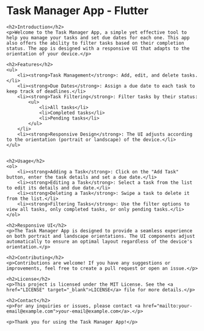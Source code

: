 <body>
    <h1>Task Manager App - Flutter</h1>

    <h2>Introduction</h2>
    <p>Welcome to the Task Manager App, a simple yet effective tool to help you manage your tasks and set due dates for each one. This app also offers the ability to filter tasks based on their completion status. The app is designed with a responsive UI that adapts to the orientation of your device.</p>

    <h2>Features</h2>
    <ul>
        <li><strong>Task Management</strong>: Add, edit, and delete tasks.</li>
        <li><strong>Due Dates</strong>: Assign a due date to each task to keep track of deadlines.</li>
        <li><strong>Task Filtering</strong>: Filter tasks by their status:
            <ul>
                <li>All tasks</li>
                <li>Completed tasks</li>
                <li>Pending tasks</li>
            </ul>
        </li>
        <li><strong>Responsive Design</strong>: The UI adjusts according to the orientation (portrait or landscape) of the device.</li>
    </ul>

   
    <h2>Usage</h2>
    <ol>
        <li><strong>Adding a Task</strong>: Click on the "Add Task" button, enter the task details and set a due date.</li>
        <li><strong>Editing a Task</strong>: Select a task from the list to edit its details and due date.</li>
        <li><strong>Deleting a Task</strong>: Swipe a task to delete it from the list.</li>
        <li><strong>Filtering Tasks</strong>: Use the filter options to view all tasks, only completed tasks, or only pending tasks.</li>
    </ol>

    <h2>Responsive UI</h2>
    <p>The Task Manager App is designed to provide a seamless experience on both portrait and landscape orientations. The UI components adjust automatically to ensure an optimal layout regardless of the device's orientation.</p>

    <h2>Contributing</h2>
    <p>Contributions are welcome! If you have any suggestions or improvements, feel free to create a pull request or open an issue.</p>

    <h2>License</h2>
    <p>This project is licensed under the MIT License. See the <a href="LICENSE" target="_blank">LICENSE</a> file for more details.</p>

    <h2>Contact</h2>
    <p>For any inquiries or issues, please contact <a href="mailto:your-email@example.com">your-email@example.com</a>.</p>

    <p>Thank you for using the Task Manager App!</p>
</body>
</html>
